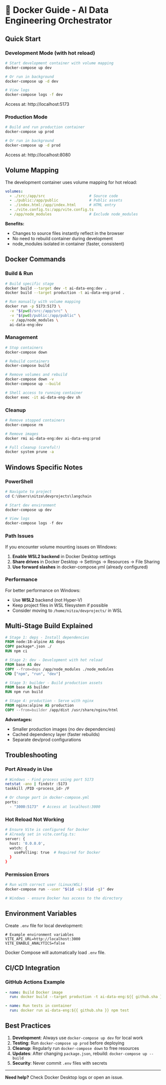 # 🐳 Docker Guide - AI Data Engineering Orchestrator

## Quick Start

### Development Mode (with hot reload)
```bash
# Start development container with volume mapping
docker-compose up dev

# Or run in background
docker-compose up -d dev

# View logs
docker-compose logs -f dev
```

Access at: http://localhost:5173

### Production Mode
```bash
# Build and run production container
docker-compose up prod

# Or run in background
docker-compose up -d prod
```

Access at: http://localhost:8080

## Volume Mapping

The development container uses volume mapping for hot reload:

```yaml
volumes:
  - ./src:/app/src                    # Source code
  - ./public:/app/public              # Public assets
  - ./index.html:/app/index.html      # HTML entry
  - ./vite.config.ts:/app/vite.config.ts
  - /app/node_modules                 # Exclude node_modules
```

**Benefits:**
- Changes to source files instantly reflect in the browser
- No need to rebuild container during development
- node_modules isolated in container (faster, consistent)

## Docker Commands

### Build & Run
```bash
# Build specific stage
docker build --target dev -t ai-data-eng:dev .
docker build --target production -t ai-data-eng:prod .

# Run manually with volume mapping
docker run -p 5173:5173 \
  -v "$(pwd)/src:/app/src" \
  -v "$(pwd)/public:/app/public" \
  -v /app/node_modules \
  ai-data-eng:dev
```

### Management
```bash
# Stop containers
docker-compose down

# Rebuild containers
docker-compose build

# Remove volumes and rebuild
docker-compose down -v
docker-compose up --build

# Shell access to running container
docker exec -it ai-data-eng-dev sh
```

### Cleanup
```bash
# Remove stopped containers
docker-compose rm

# Remove images
docker rmi ai-data-eng:dev ai-data-eng:prod

# Full cleanup (careful!)
docker system prune -a
```

## Windows Specific Notes

### PowerShell
```powershell
# Navigate to project
cd C:\Users\nitza\devprojects\langchain

# Start dev environment
docker-compose up dev

# View logs
docker-compose logs -f dev
```

### Path Issues
If you encounter volume mounting issues on Windows:

1. **Enable WSL2 backend** in Docker Desktop settings
2. **Share drives** in Docker Desktop → Settings → Resources → File Sharing
3. **Use forward slashes** in docker-compose.yml (already configured)

### Performance
For better performance on Windows:
- Use **WSL2** backend (not Hyper-V)
- Keep project files in WSL filesystem if possible
- Consider moving to `/home/nitza/devprojects/` in WSL

## Multi-Stage Build Explained

```dockerfile
# Stage 1: deps - Install dependencies
FROM node:18-alpine AS deps
COPY package*.json ./
RUN npm ci

# Stage 2: dev - Development with hot reload
FROM base AS dev
COPY --from=deps /app/node_modules ./node_modules
CMD ["npm", "run", "dev"]

# Stage 3: builder - Build production assets
FROM base AS builder
RUN npm run build

# Stage 4: production - Serve with nginx
FROM nginx:alpine AS production
COPY --from=builder /app/dist /usr/share/nginx/html
```

**Advantages:**
- Smaller production images (no dev dependencies)
- Cached dependency layer (faster rebuilds)
- Separate dev/prod configurations

## Troubleshooting

### Port Already in Use
```bash
# Windows - Find process using port 5173
netstat -ano | findstr :5173
taskkill /PID <process_id> /F

# Or change port in docker-compose.yml
ports:
  - "3000:5173"  # Access at localhost:3000
```

### Hot Reload Not Working
```bash
# Ensure Vite is configured for Docker
# Already set in vite.config.ts:
server: {
  host: '0.0.0.0',
  watch: {
    usePolling: true  # Required for Docker
  }
}
```

### Permission Errors
```bash
# Run with correct user (Linux/WSL)
docker-compose run --user "$(id -u):$(id -g)" dev

# Windows - ensure Docker has access to the directory
```

## Environment Variables

Create `.env` file for local development:
```env
# Example environment variables
VITE_API_URL=http://localhost:3000
VITE_ENABLE_ANALYTICS=false
```

Docker Compose will automatically load `.env` file.

## CI/CD Integration

### GitHub Actions Example
```yaml
- name: Build Docker image
  run: docker build --target production -t ai-data-eng:${{ github.sha }} .

- name: Run tests in container
  run: docker run ai-data-eng:${{ github.sha }} npm test
```

## Best Practices

1. **Development**: Always use `docker-compose up dev` for local work
2. **Testing**: Run `docker-compose up prod` before deploying
3. **Cleanup**: Regularly run `docker-compose down` to free resources
4. **Updates**: After changing `package.json`, rebuild: `docker-compose up --build`
5. **Security**: Never commit `.env` files with secrets

---

**Need help?** Check Docker Desktop logs or open an issue.
